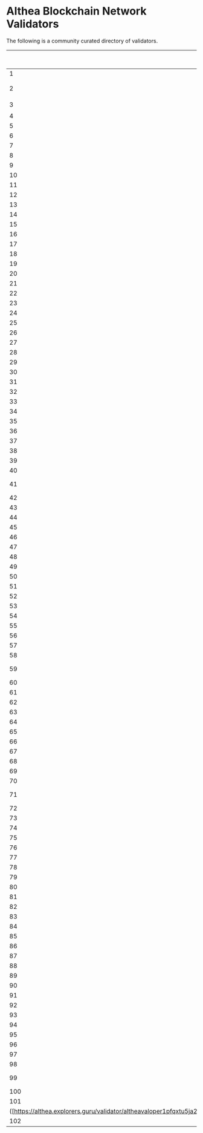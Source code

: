 # Althea Blockchain Network Validators

The following is a community curated directory of validators.

| | Org | Contact | Address | Validator proof |
|-|-----|---------|---------|-----------------|
|1| [🔥STAVR🔥](https://github.com/obajay) |  t0themo0onn@gmail.com     |  `althea1dmhvufcxxh0r3kf36ktwv7ff5ew20paqp5ee54`       |    [EXPLORER](https://explorer.stavr.tech/althea-testnetl1/staking/altheavaloper1r66mlu6p95jnk4ragyyh5ayxwxxgute6zkzwhh)             |
|2| [AlxVoy ⚡ ANODE.TEAM](https://github.com/Voynitskiy) |  alxvoy@anode.team     |  `althea16h4yy2pxw8e2pxwgswvv69xwgh64eg2sp4f23m`       |    [EXPLORER](https://test.anode.team/althea/staking/altheavaloper16h4yy2pxw8e2pxwgswvv69xwgh64eg2s946y07)             |
|3| [LIVE🟢NODE](https://github.com/EcaterinaSm) | livenode.pro@gmail.com | `althea1tjsp4yengqr0vqyx0aa6f73gpc3ltjfs24v9ej` | [EXPLORER](https://test.anode.team/althea/staking/altheavaloper1tjsp4yengqr0vqyx0aa6f73gpc3ltjfsw4lt8h) |
|4| [NodeStake](https://nodestake.top/) | alan@nodestake.top | `althea1z0fyvylcz3x8yqanu2th2f9s8vljf83pjmv9mk` | [EXPLORER](https://explorer.nodestake.top/althea-testnet/staking/altheavaloper1z0fyvylcz3x8yqanu2th2f9s8vljf83pkmlt9n) |
|5| [StingRay](https://github.com/MikhailRadusha) |  mvradusha@gmail.com     |  `althea1gz9lgeg78zge00gvqek8kutulz5dppnnel3ea8`       |  [EXPLORER](https://test.anode.team/althea/staking/altheavaloper1gz9lgeg78zge00gvqek8kutulz5dppnnalzhrz)             |  
|6| [Jaha](https://github.com/ddim77) | dmitrii.jaha@gmail.com | `althea10pn06flmyyv2qq2e2u6dpjtnkvkdystph2ztwn` | [EXPLORER](https://explorer.stavr.tech/althea-testnet/staking/altheavaloper10pn06flmyyv2qq2e2u6dpjtnkvkdystpn239sk) |
|7| [moodman](https://github.com/Boblev999) |  bsheig888@gmail.com     |  `althea1xs9d49atz5jjjzadmfman4kzg4elj6mggjhukr`       |    [EXPLORER](https://explorer.nodestake.top/althea-testnet/staking/altheavaloper1xs9d49atz5jjjzadmfman4kzg4elj6mgvjyjgx)             |
|8| [Birkoff](https://github.com/OlegBirkoff) |  oleg.birkoff@gmail.com     |  `althea18sfd8q2jsggfcjzsyyekk4khkywvxvqx4rgc5a`       |    [EXPLORER](https://explorer.stavr.tech/althea-testnet/staking/altheavaloper18sfd8q2jsggfcjzsyyekk4khkywvxvqx3rmk2c)             |
|9| [GreenMit](https://github.com/GreenMit) | investmentgreentrades@gmail.com | `althea1trlf8lt0ayy6f8lfg658sr3zgh357gl8nzq0zd` | [EXPLORER](https://test.anode.team/althea/staking/altheavaloper1trlf8lt0ayy6f8lfg658sr3zgh357gl8hznpug) |
|10| [SerGo](https://github.com/CrazySerGo) | contact@sergo.dev | `althea1gvr45nvyzsdg2ve3lj9uxu7ge24edntmfe3fzt` | [EXPLORER](https://explorer.stavr.tech/althea-testnet/staking/altheavaloper1gvr45nvyzsdg2ve3lj9uxu7ge24edntmdez8uw) |
|11| [1ce](https://github.com/humantraffic) | humantraffic@rocketmail.com | `althea1mk9k4k9l9fjkhamx5cr2zpqsjsy5w9y2zdus2n` | [EXPLORER](https://althea.explorers.guru/validator/altheavaloper1mk9k4k9l9fjkhamx5cr2zpqsjsy5w9y2xd075k) |
|12| [cyberG](https://github.com/Vgk88) | 88vgk88@gmail.com | `althea1e8fvgd3pwcuxlr7r5wy0cuu38dnavxnf4s2579` | [EXPLORER](https://explorer.stavr.tech/althea-testnet/staking/altheavaloper1e8fvgd3pwcuxlr7r5wy0cuu38dnavxnf3se6qq) |
|13| [MCB](https://github.com/alipostaci2001) | alipostaci2002@gmail.com | `althea1u4kfy3ye5kwjj25393htenptdpfqrmhhcnfunm` | [EXPLORER](https://explorer.mcbnode.online/althea/staking/altheavaloper1u4kfy3ye5kwjj25393htenptdpfqrmhhun6jd7) |
|14| [cyberomanov](https://github.com/cyberomanov) | danielromanovtv@gmail.com | `althea1z5eny3lfrlztyz3zhu2nr28lexlpp7gc84ms75` | [EXPLORER](https://explorer.stavr.tech/althea-testnet/staking/altheavaloper1z5eny3lfrlztyz3zhu2nr28lexlpp7gcr4g7q3) |
|15| [surfsUP](https://github.com/onenodeUP) |  lizapsyhova848@gmail.com     |  `althea1alvwhs35r4xrq5lku3r3xrk4fazmuseh9txj3k`       |    [EXPLORER](https://explorer.stavr.tech/althea-testnet/staking/altheavaloper1alvwhs35r4xrq5lku3r3xrk4fazmusehpt4u0n)             |
|16| [2xStake.com](https://github.com/kuatcapital) |  kuatcapital@gmail.com     |  `althea1mw346gnyxj0r9sxkvzj0qp5hsdxqlg30gw668m`       |    [EXPLORER](https://test.anode.team/althea/staking/altheavaloper1mw346gnyxj0r9sxkvzj0qp5hsdxqlg30vwf5e7)             |
|17| [Stake-Take](https://stake-take.com/) |  team@stake-take.com     |  `althea1405x5a4h9xrqfw4dz8dvfgr9hy2d8wgdtfuq6d`       |    [EXPLORER](https://explorer.stake-take.com/althea-testnet/staking/altheavaloper1405x5a4h9xrqfw4dz8dvfgr9hy2d8wgd0f0wyg)             |
|18| [alkadeta](https://github.com/alkadeta) | info@alkadeta.com | `althea1u4kfy3ye5kwjj25393htenptdpfqrmhhcnfunm` | [EXPLORER](https://explorer.mcbnode.online/althea/staking/altheavaloper1f0tpcfndwh3a847g0yw6ajjjd8lpn8ulk55eck) |
|19| [maxfoton](https://maxfoton.tech) | djmaxfoton@gmail.com     |     `althea12qfq7p7xhxfecq6hetlnd5l24skyc6mxvjrrrx`     |     [EXPLORER](https://test.anode.team/althea/staking/altheavaloper12qfq7p7xhxfecq6hetlnd5l24skyc6mxgjsdar)         |
|20| [web3validator](https://github.com/web3validator) | web34ever@gmail.com | `althea1s8q592r9cw0kxpt7th909kzcg3dhxvl8rzwsvj`   |    [EXPLORER](https://explorer.stavr.tech/althea-testnet/staking/altheavaloper1s8q592r9cw0kxpt7th909kzcg3dhxvl88za7jh)   |
|21| [Polkachu](https://polkachu.com) | hello@polkachu.com | `althea1jt9w26mpxxjsk63mvd4m2ynj0af09cslhrmg95`   |    [EXPLORER](https://explorer.stavr.tech/althea-testnet/staking/altheavaloper1jt9w26mpxxjsk63mvd4m2ynj0af09cslnrgxm3)   |
|22| [Army IDs](https://armyids.com) | validator@armyids.com | `althea1sgjcy4krncman5fenge9m95k0tx2hepymas53e`   |    [EXPLORER](https://althea.explorers.guru/validator/altheavaloper1sgjcy4krncman5fenge9m95k0tx2hepylar60u)   |
|23| [ramuchi.tech](https://github.com/ramuchi) | validator@ramuchi.tech | `althea173y2x6g68w76e4xrat89dsyg7lrhlf6myhf3y7`   |    [EXPLORER](https://explorer.mcbnode.online/althea/staking/altheavaloper173y2x6g68w76e4xrat89dsyg7lrhlf6mqh6l6m)   |
|24| [BVS](https://github.com/Bela1401) | kamnevsasha1401@gmail.com | `althea1m9r6yg9zpfp8yntqrt24nr808z3hhyet8n2hfd`   |    [EXPLORER](https://explorer.stavr.tech/althea-testnet/staking/altheavaloper1m9r6yg9zpfp8yntqrt24nr808z3hhyetrneehg) 
|25| [Yurbason](https://github.com/Yurbason) | Yurbason#0834 | `althea1nvkdh0je23kp2salx3kytv0emlekxjdjkk3qqf`   |    [EXPLORER](https://explorer.stavr.tech/althea-testnet/staking/altheavaloper1nvkdh0je23kp2salx3kytv0emlekxjdjjkzw7v)   |
|26| [Goooodnes](https://github.com/goooodnes) | cryptotrade8215@gmail.com | `althea1h77z70yque6ezhdlmdqvkq9ntum4l5ptvhcqkl`   |    [EXPLORER](https://www.skynetexplorers.com/althea/staking/altheavaloper1h77z70yque6ezhdlmdqvkq9ntum4l5ptghtwg6)   |
|27| [Stakers](https://github.com/zhangmn88) | danile_z@outlook.com | `althea17lx9hmdgv08nryhplm7s5ql5dl20kt4q8qt9qy`   |    [EXPLORER](https://www.skynetexplorers.com/althea/staking/altheavaloper17lx9hmdgv08nryhplm7s5ql5dl20kt4qrqct7p)   |
|28| [CryptoSailors🐬](https://cryptosailors.tech/) | support@cryptosailors.tech | `althea1gxgug7tan4nzrapmqrjxa9h449s6saksuym0q9`   |    [EXPLORER](https://althea.explorers.guru/validator/altheavaloper1gxgug7tan4nzrapmqrjxa9h449s6sakscygp7q)   |
|29| [kjnodes](https://kjnodes.com) | stake@kjnodes.com | `althea1tj2c27w2vfys5zwcfmhqn409fc0p0rxke78vd5`   |    [EXPLORER](https://althea.explorers.guru/validator/altheavaloper1tj2c27w2vfys5zwcfmhqn409fc0p0rxka75zn3)   |
|30| [MMS](https://github.com/1Malenok1) | obninskbar@gmail.com | `althea12tlf7trn3enk3vrf3j08ffj9fyffgl7ev6kptg` | [EXPLORER](https://althea.explorers.guru/validator/altheavaloper12tlf7trn3enk3vrf3j08ffj9fyffgl7eg6904d) |
|31| [Malina-Validator](https://github.com/rognar9nok) | R0gnar#1461 | `althea1c9sqwmxv5d2u2rp6qu7tkg2zxa8ln2gu89yfzw`   |    [EXPLORER](https://www.skynetexplorers.com/althea/staking/altheavaloper1c9sqwmxv5d2u2rp6qu7tkg2zxa8ln2gur9h8ut)   |
|32| [amhost](https://github.com/gadost) | Aipi#9585 | `althea1yf489pude720xyfkt36jqzuj6f8lr0nk9yylfp`   |    [EXPLORER](https://www.skynetexplorers.com/althea/staking/altheavaloper1yf489pude720xyfkt36jqzuj6f8lr0nkpyh3hy)   |
|33| [Ekag](https://github.com/ekaterinagorb) | nvturkina64@gmail.com | `althea1ww25dca6dmxy25zq6vwmm0grh4f9xuf22s33am`   |    [EXPLORER](https://www.skynetexplorers.com/althea/staking/altheavaloper1ww25dca6dmxy25zq6vwmm0grh4f9xuf2wszlr7)   |
|34| [Nodeist](https://github.com/Nodeist) |hello@nodeist.net | `althea1mtfhwl7wwjllt05gj3dc2tesvvzvx90jx6cmwh`   |    [EXPLORER](https://www.skynetexplorers.com/althea/staking/altheavaloper1mtfhwl7wwjllt05gj3dc2tesvvzvx90jz6t4sj)   |
|35| [StakeAngle](https://stakeangle.com) | info@stakeangle.com | `althea18khuc547x3r76z66hlj2zn0f2207mcc6tvt5ex`   |    [EXPLORER](https://althea.explorers.guru/validator/altheavaloper18khuc547x3r76z66hlj2zn0f2207mcc60vc68r)   |
|36| [PathrockNetwork](https://pathrocknetwork.org/) | pathrock@protonmail.org | `althea159lme7ufjftz3ftcyszseke5sgmkyseg8czqyh` | [EXPLORER](https://althea.explorers.guru/validator/altheavaloper159lme7ufjftz3ftcyszseke5sgmkysegrc3w6j) |
|37| [👋 79anvi 🍀](https://79anvi.com/) | 79andvik@gmail.com | `althea1m0uvml77lyew640y70acfwmkqhudkrcy8mwk7z` | [EXPLORER](https://explorer.stavr.tech/althea-testnet/staking/altheavaloper1z5eny3lfrlztyz3zhu2nr28lexlpp7gcr4g7q3) |
|38| [coriander](https://github.com/Coriander-doc) | Svetlana#4803 | `althea1y8vj7zeh7srd95urfedhxwrm49h47n2g4cga6f`   |    [EXPLORER](https://explorer.mcbnode.online/althea/staking/altheavaloper1y8vj7zeh7srd95urfedhxwrm49h47n2g3cmnyv)   |
|39| [Stigga](https://stigga.org/) | afelay0@gmail.com | `althea1pd7d7nfq5zz3ztcyjlvfhyf5fczn3ueldyme7h`   |    [EXPLORER](https://althea.explorers.guru/validator/altheavaloper1pd7d7nfq5zz3ztcyjlvfhyf5fczn3uelfyghqj)   |
|40| [LOA Labs](https://loalabs.io/) | dev@loalabs.io | `althea14uue66xwgelek0wcswtq0dlk7f8a5k7h7m7nnx` | [EXPLORER](https://www.skynetexplorers.com/althea/staking/altheavaloper14uue66xwgelek0wcswtq0dlk7f8a5k7h6mdadr) |
|41| [SkyNet \| Validators](https://skynetvalidators.com/) | skynet@skynetvalidators.com | `altheavaloper1tkqnl8e80hl3sgf2r2j992jzvca2dc3krcl7t5`   |    [EXPLORER](https://www.skynetexplorers.com/althea/staking/altheavaloper1tkqnl8e80hl3sgf2r2j992jzvca2dc3krcl7t5)   |
|42| [BccNodes](https://bccnodes.com/) | contact@bccnodes.com | `althea16cklhjwzhpl6le05wext0a6xymrl0fz8kyurlp`   |    [EXPLORER](https://althea.explorers.guru/validator/altheavaloper16cklhjwzhpl6le05wext0a6xymrl0fz8jy0dpy)   |
|43| [Millennium](https://github.com/petrovalexandra152) | petrovaalexandra152@gmail.com | `althea1yeugq2kuwm59d2kxn8jhzghwfcn9h6qh57ha82`   |    [EXPLORER](https://www.skynetexplorers.com/althea/staking/altheavaloper1yeugq2kuwm59d2kxn8jhzghwfcn9h6qhs7yne0)   |
|44| [silent](https://silentvalidator.com) | silentvalidator@gmail.com | `althea1v5uulc04ayxx2368gdjdx54yphutl5fgv3nqgp`   |    [EXPLORER](https://althea.explorers.guru/validator/altheavaloper1v5uulc04ayxx2368gdjdx54yphutl5fgg3qwky)   |
|45| [Oneplus](https://github.com/TonyStarkMan2) |  Oneplus#9159     |  `althea1k8z73qlzw0xqlx477ndc4y2mthetr4laeygf5z`       |    [EXPLORER](https://althea.explorers.guru/validator/altheavaloper1k8z73qlzw0xqlx477ndc4y2mthetr4laaym828)             |
|46| [OranG3cluB](https://github.com/Vasya-kripto) |  orang3club@gmail.com     |  `althea1g8fcz0n5z9525klnw2pme6q68gadzlh2pgakyj`       |    [EXPLORER](https://althea.explorers.guru/validator/altheavaloper1g8fcz0n5z9525klnw2pme6q68gadzlh29gwc6h)         
|47| [oxes](https://github.com/ASergijenko) |  oxes#8647     |  `althea1kerz4vftkq46p3gx7u82u2ycrxul6srlvauy7k`       |    [EXPLORER](https://althea.explorers.guru/validator/altheavaloper1kerz4vftkq46p3gx7u82u2ycrxul6srlga02qn)             |
|48| [Tecnodes](https://github.com/tecnodes-network) |  tecnodes.network@gmail.com     |  `althea1funymzkaq57gplgxpk9uplq7eagkk3q5t560wf`       |    [EXPLORER](https://althea.explorers.guru/validator/altheavaloper1funymzkaq57gplgxpk9uplq7eagkk3q505fpsv)             |
|49| [dreamstaker](https://github.com/dreamstaker) |  Anna1242#2262     |  `althea1x2lh2vq6fflwwut50hxk0ukvtvlraupnz249dv`       |    [EXPLORER](https://althea.explorers.guru/validator/altheavaloper1x2lh2vq6fflwwut50hxk0ukvtvlraupnx2xtnf)             |
|50| [Firstcome](https://github.com/EnterStake) |   testnetmaker@gmail.com    |  `althea1uvvhgj6ecm50f2cqzsnuwduj0p40xhadlrqnak`       |    [EXPLORER](https://althea.explorers.guru/validator/altheavaloper1uvvhgj6ecm50f2cqzsnuwduj0p40xhadmrnarn)             |
|51| [testovich](https://github.com/ptts55) |  plsr#1321     |  `althea17k28ap49y7v27cgwfyt5ywd2m9s9mfdx2jg704`       |    [EXPLORER](https://althea.explorers.guru/validator/altheavaloper17k28ap49y7v27cgwfyt5ywd2m9s9mfdxwjms3s)             |
|52| [Stakin](https://github.com/StakinOfficial) | althea@stakin.com | `altheavaloper1gge6fwq09cuhkmg70zy9gen56q3jf45lkulkq5` | [EXPLORER](https://althea.explorers.guru/validator/althea1gge6fwq09cuhkmg70zy9gen56q3jf45ljuvc73) |
|53| [jayjay](https://github.com/jwelrynewone) |  jayjay#4970     |  `althea1auxzyyv89nlypkz29w298gagdx54v4advw8gs8`       |    [EXPLORER](https://althea.explorers.guru/validator/altheavaloper1auxzyyv89nlypkz29w298gagdx54v4adgw5xwz)             |
|54| [LiverRaveN](https://github.com/liver-23) |  Liver#1860     |  `althea1w5tk34avm90x8p2eunk39d0fnykd2gdzsc03uh`       |    [EXPLORER](https://althea.explorers.guru/validator/altheavaloper1w5tk34avm90x8p2eunk39d0fnykd2gdz5culzj)             |
|55| [Hexnodes](https://github.com/hexskrt) |  contact@hexnodes.co     |  `althea19fcaymvtttl265lner4sz8na70venkfgzknlf6`       |    [EXPLORER](https://althea.explorers.guru/validator/altheavaloper19fcaymvtttl265lner4sz8na70venkfgxkq3hl)             |
|56| [owlstake](https://github.com/owlstake) |  work@owlstake.com     |  `althea16msnzv5d8ajgp29a9v4z82w0sedwe9xgc87flz`       |    [EXPLORER](https://althea.explorers.guru/validator/altheavaloper16msnzv5d8ajgp29a9v4z82w0sedwe9xgu8d8p8)             |
|57| [bitszn](https://github.com/alxnode) |  validator@bitszn.com     |  `althea13c060j3xufdz72ck09rm2d8p6eymapknkr5rpl`       |    [EXPLORER](https://althea.explorers.guru/validator/altheavaloper13c060j3xufdz72ck09rm2d8p6eymapknjr8dl6)             |
|58| [BloClick](https://bloclick.com) | bloclick.com | `althea1r0gvryaxj4qpltpy8f668q3h0y6dzchhhz9ye0`   |    [EXPLORER](https://althea.explorers.guru/validator/altheavaloper1r0gvryaxj4qpltpy8f668q3h0y6dzchhnzk282)   |
|59| [Decloud Nodes Lab](https://github.com/DecloudNodesLab) | Dimokus#1032  Xopxe#3070    |  `althea1dtn53ggpf84pk9rg476quamlthf868yra343v8`       |    [EXPLORER](https://althea.explorers.guru/validator/altheavaloper1dtn53ggpf84pk9rg476quamlthf868yre3xljz)             |
|60| [medium](https://github.com/mediumwe11 ) |  medium#7343     |  `althea1qd44kafzkgsr859jrw6d7j6tzjnc4cah2j6rxj`       |    [EXPLORER](https://althea.explorers.guru/validator/altheavaloper1qd44kafzkgsr859jrw6d7j6tzjnc4cahwjfdch)             |
|61| [Nodes.Guru](https://github.com/nodesguru ) |  info@nodes.guru     |  `althea1mtay7xk5aucem30nc3e48z84hklg2h50g7cdrv`       |    [EXPLORER](https://althea.explorers.guru/validator/altheavaloper1mtay7xk5aucem30nc3e48z84hklg2h50v7traf)             |
|62| [ushakov](https://github.com/k0kk0k ) |  Danil Ushakov#5735     |  `althea1efgf5pxcdewrwzmzdwprrq820uuwn6vlz0g254`       |    [EXPLORER](https://althea.explorers.guru/validator/altheavaloper1efgf5pxcdewrwzmzdwprrq820uuwn6vlx0my2s)             |
|63| [Spectrum](https://github.com/kernelpanic9 ) |  kernelpanic#9342     |  `althea1uuwd4ganp3n0e5wvthjhq6hpqwqrahwce3lxv3`       |    [EXPLORER](https://althea.explorers.guru/validator/altheavaloper1uuwd4ganp3n0e5wvthjhq6hpqwqrahwca3vgj5)             |
|64| [wombat](https://github.com/wombatqq) |  wombat#7690     |  `althea1yqtq4ycrhplhka3575mdwshxv7d2ylcm4uew3n`       |    [EXPLORER](https://althea.explorers.guru/validator/altheavaloper1yqtq4ycrhplhka3575mdwshxv7d2ylcm3u2q0k)             |
|65| [goto5k](https://github.com/goto5k ) |  goto5k#3707     |  `althea1vr93jv7nsmw7n2vu6pr0gkxeqzy58hr35kawmw`       |    [EXPLORER](https://althea.explorers.guru/validator/altheavaloper1vr93jv7nsmw7n2vu6pr0gkxeqzy58hr3skwq9t)             |
|66| [MZONDER](https://github.com/maxzonder ) |  mzonder#5844     |  `altheavaloper1dxrhus85rehqn4gkeztv6cknd4320e55z9xyzw`       |    [EXPLORER](https://althea.explorers.guru/validator/altheavaloper1dxrhus85rehqn4gkeztv6cknd4320e55z9xyzw)             |
|67| [KingSuper](https://github.com/aditya-manit ) |  KingSuper#3702     |  `althea1vaxz9hyn8sq5vk3jgdhkge8xefuhz6xtnmjj4g`       |    [EXPLORER](https://althea.explorers.guru/validator/altheavaloper1vaxz9hyn8sq5vk3jgdhkge8xefuhz6xthmputd)             |
|68| [vinjan](https://github.com/vinjan23 ) |  vinjan#1160     |  `altheavaloper1dxrrcxyr5vc2mr9q8j9f2l670kkp736dsrkmna`       |    [EXPLORER](https://althea.explorers.guru/validator/altheavaloper1dxrrcxyr5vc2mr9q8j9f2l670kkp736dsrkmna)             |
|69| [soma staking](https://github.com/randyramig ) |  shoegazer69#8624     |  `altheavaloper1wqt5fng7vdclf4zdwy89v8df8df5wqjcfrssj0`       |    [EXPLORER](https://althea.explorers.guru/validator/altheavaloper1wqt5fng7vdclf4zdwy89v8df8df5wqjcfrssj0)
|70| [Cosmostation](https://github.com/cosmostation ) |  node@stamper.network     |  `althea1x5wgh6vwye60wv3dtshs9dmqggwfx2ld8zfhq2`       |    [EXPLORER](https://althea.explorers.guru/validator/altheavaloper1x5wgh6vwye60wv3dtshs9dmqggwfx2ldrz6e70)             |
|71| [B-Harvest](https://github.com/techgigs80) |  Lucas \| Crescent & B-Harvest#3879     |  `altheavaloper1tfvqm5zmrkrcry2ju6xf75gw74qu7p94r7sux5`       |    [EXPLORER](https://explorer.stavr.tech/althea-testnet/staking/altheavaloper1tfvqm5zmrkrcry2ju6xf75gw74qu7p94r7sux5)             |
|72| [NODEJUMPER](https://github.com/nodejumper-org ) |  team@nodejumper.io     |  `althea1u8952g337qtgkszzmz3vr5ykkyf3gddx085jg2`       |    [EXPLORER](https://althea.explorers.guru/validator/altheavaloper1u8952g337qtgkszzmz3vr5ykkyf3gddxt88uk0)             |
|73| [Blitmore](https://github.com/blitmore) | blitmore#8455 | `althea1s6t8khsxmmxp78958zw2zc5525jqqszrlw3gtu`   |    [EXPLORER](https://althea.explorers.guru/validator/altheavaloper1s6t8khsxmmxp78958zw2zc5525jqqszrmwzx4e)   |
|74| [⚙️ F5 NODES](https://f5nodes.com ) |  core@f5nodes.com     |  `althea1dn9n7hqqv0uzk7kvpfzsacp3zqd2s6aj2pld9s`       |    [EXPLORER](https://althea.explorers.guru/validator/altheavaloper1dn9n7hqqv0uzk7kvpfzsacp3zqd2s6ajwpvrm4)             |
|75| [RandomBits](https://github.com/RandomOX) | OX#6230 | `althea12mlarml8cgfevqp6zqlgkpgscnd85znp9ga7ql`   |    [EXPLORER](https://althea.explorers.guru/validator/altheavaloper12mlarml8cgfevqp6zqlgkpgscnd85znppgws76)   |
|76| [PresidentSelect](https://github.com/pngnjhnrgstr) | PresidentSelect#7350 | `althea1k796px3ypzq7gyymwpm7hgzg7cjt7d4u64f822`   |    [EXPLORER](https://althea.explorers.guru/validator/altheavaloper1k796px3ypzq7gyymwpm7hgzg7cjt7d4u746f50)   |
|77| [badmoon](https://github.com/blitmore) | BadMoon Risin#4349 | `althea16apzf7aytvedz5zax3rekv43w8uere5aquh27z`   |    [EXPLORER](https://althea.explorers.guru/validator/altheavaloper16apzf7aytvedz5zax3rekv43w8uere5ayuyyq8)   |
|78| [haciyatmaz](https://github.com/hcytmz) | haciyatmaz#0312 | `althea1ywxgnt5wxza7fzyu8jwhk95llaa7l4g2crtvfj`   |    [EXPLORER](https://althea.explorers.guru/validator/altheavaloper1ywxgnt5wxza7fzyu8jwhk95llaa7l4g2urczhh)   |
|79| [Projecttent](https://projecttent.com) | chris \| projecttent#6955 | `altheavaloper19ntef0wwwjp390dpwnet72gsrrq2sanmzsruws` | [EXPLORER](https://althea.explorers.guru/validator/altheavaloper19ntef0wwwjp390dpwnet72gsrrq2sanmzsruws) |
|80| [x3m](https://github.com/iVlad-Ko) | xavierx3m  | `altheavaloper1kf6wvvc9a7zu8zxawkd0v7j899a7xhfp3ghg7h` | [EXPLORER](https://explorer.stavr.tech/althea-testnet/staking/altheavaloper1kf6wvvc9a7zu8zxawkd0v7j899a7xhfp3ghg7h) |
|81| [IRISnet](https://irisnet.org) | oncloudit#4921 | `althea1qmwy60zlx8gvmq7jj4lswl3fv55xjysvqspqu6` | [EXPLORER](https://althea.explorers.guru/validator/altheavaloper1qmwy60zlx8gvmq7jj4lswl3fv55xjysvysjwzl) |
|82| [Djo](https://github.com/DjoDjaX) | .djodja | `altheavaloper1vtd5l9grjuwmh9r3fqh8572muunjmc77xceum9` | [EXPLORER](https://explorer.stavr.tech/althea-testnet/staking/altheavaloper1vtd5l9grjuwmh9r3fqh8572muunjmc77xceum9) |
|83| [CryptoSJ.net](https://github.com/msobh13) | CryptoSJ.net | `altheavaloper1ryktwf9c0mz750jx3em8yfqempf8e4sj6w9yk3` | [EXPLORER](https://althea.explorers.guru/validator/altheavaloper1ryktwf9c0mz750jx3em8yfqempf8e4sj6w9yk3) |
|84| [BonyNode💚](https://github.com/cryptobits3) | bonynode | `altheavaloper14jnk5nj8tcr2e2n59erkh76yxnmg8kwh0hlsp9` | [EXPLORER](https://bonynode.online/althea/staking/altheavaloper14jnk5nj8tcr2e2n59erkh76yxnmg8kwh0hlsp9) |
|85| [🔥Kaygal](https://github.com/khutoryansky) | lil.roger | `altheavaloper1s3sdxq748gc5ehzsjj2xg94vphhjy0x4wyp54w` | [EXPLORER](https://althea.explorers.guru/validator/altheavaloper1s3sdxq748gc5ehzsjj2xg94vphhjy0x4wyp54w) |
|86| [tRDM](https://github.com/terdim28/) | terdim28@gmail.com | `althea1w0zed349g9vlwd397dfrmkx6yhlje9rv6mv5vq` | [EXPLORER](https://althea.explorers.guru/validator/altheavaloper1w0zed349g9vlwd397dfrmkx6yhlje9rv7ml6j9) |
|87| [terlia](https://github.com/nattinuts/) | terlia_nat#1620 | `althea1u8eg4st6fnqeez086485tr55lnjzjf5v96klxr` | [EXPLORER](https://althea.explorers.guru/validator/altheavaloper1u8eg4st6fnqeez086485tr55lnjzjf5vp693cx) |
|88| [Sirius.nodes](https://github.com/AlexSHuk/) | sirius.nodes@gmail.com | `althea1yvzd9kedvejr5qh4m4vwrfr6xgz3qg7x9u4ven` | [EXPLORER](https://althea.explorers.guru/validator/altheavaloper1yvzd9kedvejr5qh4m4vwrfr6xgz3qg7xpuxz8k) |
|89| [orahapris](https://github.com/orahapris/) | orahapris@gmail.com | `althea1x4dwxyncfhe7affmyaynse2e4q88q5ftsksa59` | [EXPLORER](https://althea.explorers.guru/validator/altheavaloper1x4dwxyncfhe7affmyaynse2e4q88q5ft5krn2q) |
|90| [Kokos](https://github.com/KokosP) | kokos_crypto kokos@sbgid.com | `altheavaloper1mgxracxfqra8xf9k8nn3ljexjuxsymscah766n` | [EXPLORER](https://explorer.stavr.tech/althea-testnetl1/staking/altheavaloper1mgxracxfqra8xf9k8nn3ljexjuxsymscah766n) |
|91| [tinboy](https://github.com/tinboy16/) | thuongtin1602@gmail.com | `althea1k0p5h3gw3scu688g9z2uxmzp3pjucpp2kxgvaa` | [EXPLORER](https://althea.explorers.guru/validator/altheavaloper1k0p5h3gw3scu688g9z2uxmzp3pjucpp2jxmzrc) |
|92| [ksalab](https://github.com/ksalab/) | ksalab0@gmail.com | `althea14sazswzv2hvtkmsd8tzqzn99saujumqcugjf6w` | [EXPLORER](https://althea.explorers.guru/validator/altheavaloper14sazswzv2hvtkmsd8tzqzn99saujumqccgp8yt) |
|93| [VLD](https://github.com/vladislavkovalov) | valerian.lodge1@gmail.com | `althea1hnca673vpsss9rjd853k7vy69w2xn9n5829eak` | [EXPLORER](https://althea.explorers.guru/validator/altheavaloper1hnca673vpsss9rjd853k7vy69w2xn9n5r2khrn) |
|94| [Catocaron](https://github.com/catocaron/) | Discord: catocaron | `althea1mfefdjn0hhp06vnt72703tfr9x47v9c70jz8k6` | [EXPLORER](https://althea.explorers.guru/validator/altheavaloper1mfefdjn0hhp06vnt72703tfr9x47v9c7tj3fgl) |
|95| [Lapatylin](https://github.com/Lapatylin) | Discord: lapatylin | `althea1p3390l08scwmz8vh2eg9wvxhqm5td4htaslss0` | [EXPLORER](https://althea.explorers.guru/validator/altheavaloper1p3390l08scwmz8vh2eg9wvxhqm5td4htesv7w2) |
|96| [cryptobtcbuyer](https://github.com/cryptobtcbuyer/) | cryptobtcbuyer@gmail.com | `althea155e6uachy4ftu2920n5jk8ge0e3drgerz0eat2` | [EXPLORER](https://althea.explorers.guru/validator/altheavaloper155e6uachy4ftu2920n5jk8ge0e3drgerx02n40) |
|97| [[NODERS]TEAM](https://github.com/nodersteam) | office@noders.team | `althea1hmexf7epqpr7xk09l02uwhm48ckud0q4qxqlrl` | [EXPLORER](https://althea.explorers.guru/validator/altheavaloper1hmexf7epqpr7xk09l02uwhm48ckud0q4yxn3a6) |
|98| [Stake Village](https://github.com/semalis/) | semalist mazeinsv@gmail.com | `althea1axtr0pprs0g7ep6tx5z80csr6074m0zv5vh2dz` | [EXPLORER](https://althea.explorers.guru/validator/altheavaloper1axtr0pprs0g7ep6tx5z80csr6074m0zvsvyyn8) |
|99| [dankuzone w/ DAIC](https://daic.capital/danku_zone) | office@daic.capital | `altheavaloper13wkqd5rz834k0s8hwuhds6a54hp3rxunel00uk` | [EXPLORER](https://althea.explorers.guru/validator/altheavaloper13wkqd5rz834k0s8hwuhds6a54hp3rxunel00uk) |
|100| [Pro-Nodes75](https://github.com/svv28) | Discord: SW33 \| pro-nodes#0534 | `althea1n2435hw4fnzpet94658lsmkufnyfhf6gmlaenf` | [EXPLORER](https://althea.explorers.guru/validator/altheavaloper1n2435hw4fnzpet94658lsmkufnyfhf6gllwhdv) |
|101| [Thoth](https://github.com/electrone13) | http://thoth.guru | `altheavaloper1pfqxtu5ja2uq7tmt5vutkcz54el5u8zkuhur49` | [EXPLORER]
([https://althea.explorers.guru/validator/altheavaloper1pfqxtu5ja2uq7tmt5vutkcz54el5u8zkuhur49)) |
|102| [ENZORO](https://github.com/enz0ro) | enzoro.dev@gmail.com | `altheavaloper1fqsrzlm3rs6srpkmk52p65vpuultlkdyrgq88p` | [EXPLORER](https://althea.explorers.guru/validator/altheavaloper1fqsrzlm3rs6srpkmk52p65vpuultlkdyrgq88p) |
